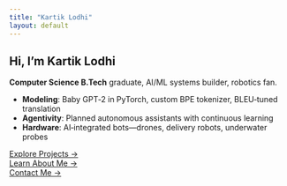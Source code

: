 ```yaml
---
title: "Kartik Lodhi"
layout: default
---
```


## Hi, I’m Kartik Lodhi

**Computer Science B.Tech** graduate, AI/ML systems builder, robotics fan.

- **Modeling**: Baby GPT‑2 in PyTorch, custom BPE tokenizer, BLEU‑tuned translation
- **Agentivity**: Planned autonomous assistants with continuous learning
- **Hardware**: AI‑integrated bots—drones, delivery robots, underwater probes

[Explore Projects →](/projects.md)  
[Learn About Me →](/about.md)  
[Contact Me →](/contact.md)

